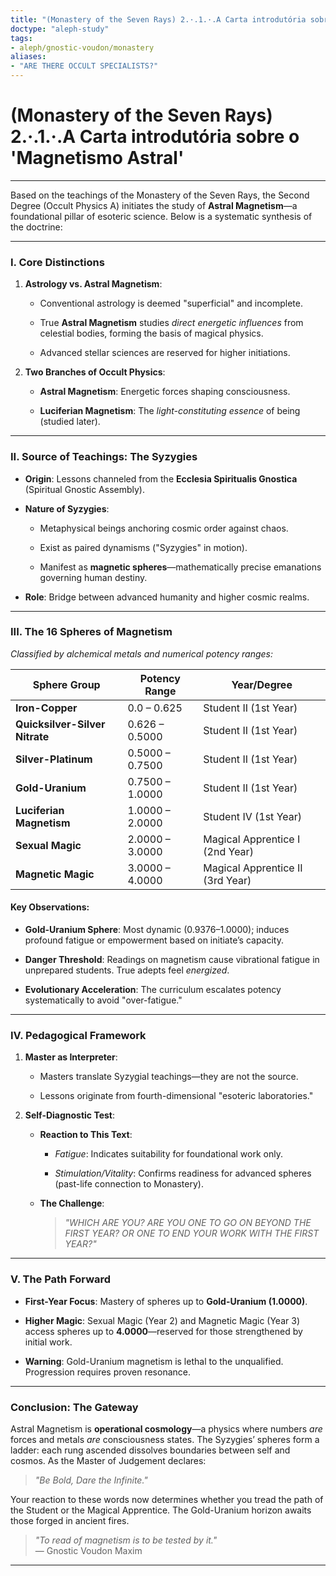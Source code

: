 ```yaml
---
title: "(Monastery of the Seven Rays) 2.·.1.·.A Carta introdutória sobre o 'Magnetismo Astral'"
doctype: "aleph-study"
tags:
- aleph/gnostic-voudon/monastery
aliases:
- "ARE THERE OCCULT SPECIALISTS?"
---
```

# (Monastery of the Seven Rays) 2.·.1.·.A Carta introdutória sobre o 'Magnetismo Astral'
---

Based on the teachings of the Monastery of the Seven Rays, the Second Degree (Occult Physics A) initiates the study of **Astral Magnetism**—a foundational pillar of esoteric science. Below is a systematic synthesis of the doctrine:

---

### **I. Core Distinctions**

1. **Astrology vs. Astral Magnetism**:
    
    - Conventional astrology is deemed "superficial" and incomplete.
        
    - True **Astral Magnetism** studies _direct energetic influences_ from celestial bodies, forming the basis of magical physics.
        
    - Advanced stellar sciences are reserved for higher initiations.
        
2. **Two Branches of Occult Physics**:
    
    - **Astral Magnetism**: Energetic forces shaping consciousness.
        
    - **Luciferian Magnetism**: The _light-constituting essence_ of being (studied later).
        

---

### **II. Source of Teachings: The Syzygies**

- **Origin**: Lessons channeled from the **Ecclesia Spiritualis Gnostica** (Spiritual Gnostic Assembly).
    
- **Nature of Syzygies**:
    
    - Metaphysical beings anchoring cosmic order against chaos.
        
    - Exist as paired dynamisms ("Syzygies" in motion).
        
    - Manifest as **magnetic spheres**—mathematically precise emanations governing human destiny.
        
- **Role**: Bridge between advanced humanity and higher cosmic realms.
    

---

### **III. The 16 Spheres of Magnetism**

_Classified by alchemical metals and numerical potency ranges:_

|**Sphere Group**|**Potency Range**|**Year/Degree**|
|---|---|---|
|**Iron-Copper**|0.0 – 0.625|Student II (1st Year)|
|**Quicksilver-Silver Nitrate**|0.626 – 0.5000|Student II (1st Year)|
|**Silver-Platinum**|0.5000 – 0.7500|Student II (1st Year)|
|**Gold-Uranium**|0.7500 – 1.0000|Student II (1st Year)|
|**Luciferian Magnetism**|1.0000 – 2.0000|Student IV (1st Year)|
|**Sexual Magic**|2.0000 – 3.0000|Magical Apprentice I (2nd Year)|
|**Magnetic Magic**|3.0000 – 4.0000|Magical Apprentice II (3rd Year)|

#### **Key Observations**:

- **Gold-Uranium Sphere**: Most dynamic (0.9376–1.0000); induces profound fatigue or empowerment based on initiate’s capacity.
    
- **Danger Threshold**: Readings on magnetism cause vibrational fatigue in unprepared students. True adepts feel _energized_.
    
- **Evolutionary Acceleration**: The curriculum escalates potency systematically to avoid "over-fatigue."
    

---

### **IV. Pedagogical Framework**

1. **Master as Interpreter**:
    
    - Masters translate Syzygial teachings—they are not the source.
        
    - Lessons originate from fourth-dimensional "esoteric laboratories."
        
2. **Self-Diagnostic Test**:
    
    - **Reaction to This Text**:
        
        - _Fatigue_: Indicates suitability for foundational work only.
            
        - _Stimulation/Vitality_: Confirms readiness for advanced spheres (past-life connection to Monastery).
            
    - **The Challenge**:
        
        > _"WHICH ARE YOU? ARE YOU ONE TO GO ON BEYOND THE FIRST YEAR? OR ONE TO END YOUR WORK WITH THE FIRST YEAR?"_
        

---

### **V. The Path Forward**

- **First-Year Focus**: Mastery of spheres up to **Gold-Uranium (1.0000)**.
    
- **Higher Magic**: Sexual Magic (Year 2) and Magnetic Magic (Year 3) access spheres up to **4.0000**—reserved for those strengthened by initial work.
    
- **Warning**: Gold-Uranium magnetism is lethal to the unqualified. Progression requires proven resonance.
    

---

### **Conclusion: The Gateway**

Astral Magnetism is **operational cosmology**—a physics where numbers _are_ forces and metals _are_ consciousness states. The Syzygies’ spheres form a ladder: each rung ascended dissolves boundaries between self and cosmos. As the Master of Judgement declares:

> _"Be Bold, Dare the Infinite."_

Your reaction to these words now determines whether you tread the path of the Student or the Magical Apprentice. The Gold-Uranium horizon awaits those forged in ancient fires.

> _"To read of magnetism is to be tested by it."_  
> — Gnostic Voudon Maxim

---